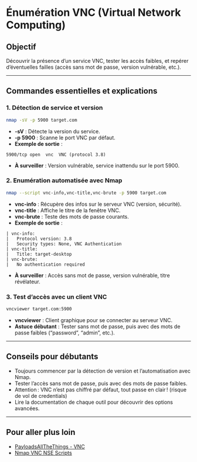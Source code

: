 # Énumération VNC (Virtual Network Computing)

## Objectif
Découvrir la présence d’un service VNC, tester les accès faibles, et repérer d’éventuelles failles (accès sans mot de passe, version vulnérable, etc.).

---

## Commandes essentielles et explications

### 1. Détection de service et version
```bash
nmap -sV -p 5900 target.com
```
- **-sV** : Détecte la version du service.
- **-p 5900** : Scanne le port VNC par défaut.
- **Exemple de sortie** :
```
5900/tcp open  vnc  VNC (protocol 3.8)
```
- **À surveiller** : Version vulnérable, service inattendu sur le port 5900.

### 2. Enumération automatisée avec Nmap
```bash
nmap --script vnc-info,vnc-title,vnc-brute -p 5900 target.com
```
- **vnc-info** : Récupère des infos sur le serveur VNC (version, sécurité).
- **vnc-title** : Affiche le titre de la fenêtre VNC.
- **vnc-brute** : Teste des mots de passe courants.
- **Exemple de sortie** :
```
| vnc-info: 
|   Protocol version: 3.8
|   Security types: None, VNC Authentication
| vnc-title: 
|   Title: target-desktop
| vnc-brute: 
|   No authentication required
```
- **À surveiller** : Accès sans mot de passe, version vulnérable, titre révélateur.

### 3. Test d’accès avec un client VNC
```bash
vncviewer target.com:5900
```
- **vncviewer** : Client graphique pour se connecter au serveur VNC.
- **Astuce débutant** : Tester sans mot de passe, puis avec des mots de passe faibles (“password”, “admin”, etc.).

---

## Conseils pour débutants
- Toujours commencer par la détection de version et l’automatisation avec Nmap.
- Tester l’accès sans mot de passe, puis avec des mots de passe faibles.
- Attention : VNC n’est pas chiffré par défaut, tout passe en clair ! (risque de vol de credentials)
- Lire la documentation de chaque outil pour découvrir des options avancées.

---

## Pour aller plus loin
- [PayloadsAllTheThings - VNC](https://github.com/swisskyrepo/PayloadsAllTheThings/tree/master/Methodology%20and%20Resources/VNC%20Methodology)
- [Nmap VNC NSE Scripts](https://nmap.org/nsedoc/categories/vnc.html) 